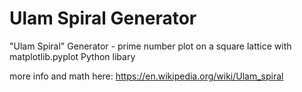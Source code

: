 # Ulam Spiral Generator
"Ulam Spiral" Generator - prime number plot on a square lattice
with matplotlib.pyplot Python libary

more info and math here:
https://en.wikipedia.org/wiki/Ulam_spiral
